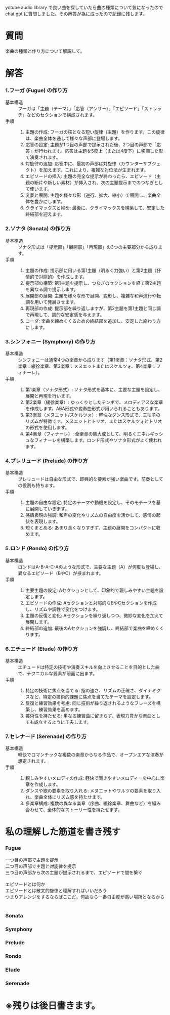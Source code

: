 yotube audio library で良い曲を探していたら曲の種類について気になったのでchat gpt に質問しました。その解答が為に成ったので記録に残します。<br>

<h1>質問</h1>
楽曲の種類と作り方について解説して。<br>

<h1>解答</h1>

<h3>1.フーガ (Fugue) の作り方</h3>

<dt>基本構造</dt>
<dd>フーガは「主題（テーマ）」「応答（アンサー）」「エピソード」「ストレッチ」などのセクションで構成されます。</dd>
<dt>手順</dt>
<dd>
    <ol>
        <li>主題の作成: フーガの核となる短い旋律（主題）を作ります。この旋律は、楽曲全体を通して様々な声部に登場します。</li>
        <li> 応答の設定: 主題が1つ目の声部で提示された後、2つ目の声部で「応答」が行われます。応答は主題を5度上（または4度下）に移調した形で演奏されます。</li>
        <li>対旋律の追加: 応答中に、最初の声部は対旋律（カウンターサブジェクト）を加えます。これにより、複雑な対位法が生まれます。</li>
        <li>エピソードの挿入: 主題の完全な提示が終わったら、エピソード（主題の断片や新しい素材）が挿入され、次の主題提示までのつなぎとして使います。</li>
        <li>変奏と展開: 主題を様々な形（逆行、拡大、縮小）で展開し、楽曲全体を豊かにします。</li>
        <li>クライマックスと締め: 最後に、クライマックスを構築して、安定した終結部を迎えます。</li>
    </ol>
</dd>



<h3>2.ソナタ (Sonata) の作り方</h3>

<dt>基本構造</dt>
<dd>ソナタ形式は「提示部」「展開部」「再現部」の3つの主要部分から成ります。</dd>
<dt>手順</dt>
<dd>
    <ol>
        <li>主題の作成: 提示部に用いる第1主題（明るく力強い）と第2主題（抒情的で対照的）を作成します。</li>
        <li>提示部の構築: 第1主題を提示し、つなぎのセクションを経て第2主題を異なる調で提示します。</li>
        <li>展開部の展開: 主題を様々な形で展開、変形し、複雑な和声進行や転調を用いて発展させます。</li>
        <li>再現部の作成: 提示部を繰り返しますが、第2主題を第1主題と同じ調で再現して、調的な安定感を与えます。</li>
        <li>コーダ: 楽曲を締めくくるための終結部を追加し、安定した終わり方にします。</li>
    </ol>
</dd>



<h3>3.シンフォニー (Symphony) の作り方</h3>
<dt>基本構造</dt>
<dd>シンフォニーは通常4つの楽章から成ります（第1楽章：ソナタ形式、第2楽章：緩徐楽章、第3楽章：メヌエットまたはスケルツォ、第4楽章：フィナーレ）。</dd>
<dt>手順</dt>
<dd>
    <ol>
        <li>第1楽章（ソナタ形式）: ソナタ形式を基本に、主要な主題を設定し、展開と再現を行います。</li>
        <li>第2楽章（緩徐楽章）: ゆっくりとしたテンポで、メロディアスな楽章を作成します。ABA形式や変奏曲形式が用いられることもあります。</li>
        <li>第3楽章（メヌエット/スケルツォ）: 軽快なダンス形式で、三拍子のリズムが特徴です。メヌエットとトリオ、またはスケルツォとトリオの形式を使用します。</li>
        <li>第4楽章（フィナーレ）: 全楽章の集大成として、明るくエネルギッシュなフィナーレを構築します。ロンド形式やソナタ形式がよく使われます。</li>
    </ol>
</dd>



<h3>4.プレリュード (Prelude) の作り方</h3>
<dt>基本構造</dt>
<dd>プレリュードは自由な形式で、即興的な要素が強い楽曲です。前奏としての役割も持ちます。</dd>
<dt>手順</dt>
<dd>
    <ol>
        <li>主題の自由な設定: 特定のテーマや動機を設定し、そのモチーフを基に展開していきます。</li>
        <li>感情表現の強調: 和声の変化やリズムの自由度を活かして、感情の起伏を表現します。</li>
        <li>短くまとめる: あまり長くなりすぎず、主題の展開をコンパクトに収めます。</li>
    </ol>
</dd>



<h3>5.ロンド (Rondo) の作り方</h3>
<dt>基本構造</dt>
<dd>ロンドはA-B-A-C-Aのような形式で、主要な主題（A）が何度も登場し、異なるエピソード（BやC）が挟まれます。</dd>
<dt>手順</dt>
<dd>
    <ol>
        <li>主要主題の設定: Aセクションとして、印象的で親しみやすい主題を設定します。</li>
        <li>エピソードの作成: Aセクションと対照的なBやCセクションを作成し、リズムや調性で変化をつけます。</li>
        <li>主題の反復と変化: Aセクションを繰り返しつつ、微妙な変化を加えて展開します。</li>
        <li>終結部の追加: 最後のAセクションを強調し、終結部で楽曲を締めくくります。</li>
    </ol>
</dd>



<h3>6.エチュード (Etude) の作り方</h3>
<dt>基本構造</dt>
<dd>エチュードは特定の技術や演奏スキルを向上させることを目的とした曲で、テクニカルな要素が前面に出ます。</dd>
<dt>手順</dt>
<dd>
    <ol>
        <li>特定の技術に焦点を当てる: 指の速さ、リズムの正確さ、ダイナミクスなど、特定の技術的課題に焦点を当てたテーマを設定します。</li>
        <li>反復と練習効果を考慮: 同じ技術が繰り返されるようなフレーズを構築し、練習効果を高めます。</li>
        <li>芸術性を持たせる: 単なる練習曲に留まらず、表現力豊かな楽曲としても成立するように工夫します。</li>
    </ol>
</dd>



<h3>7.セレナード (Serenade) の作り方</h3>
<dt>基本構造</dt>
<dd>軽快でロマンチックな複数の楽章からなる作品で、オープンエアな演奏が想定されます。</dd>
<dt>手順</dt>
<dd>
    <ol>
        <li>親しみやすいメロディの作成: 軽快で聞きやすいメロディーを中心に楽章を作成します。</li>
        <li>ダンスや歌の要素を取り入れる: メヌエットやワルツの要素を取り入れ、楽曲全体にリズム感を持たせます。</li>
        <li>多楽章構成: 複数の異なる楽章（序曲、緩徐楽章、舞曲など）を組み合わせて、全体的なストーリー性を持たせます。</li>
    </ol>
</dd>



<h1>私の理解した筋道を書き残す</h1>
<h3>Fugue</h3>
一つ目の声部で主題を提示<br>
二つ目の声部で主題と対旋律を提示<br>
三つ目の声部から次の主題が提示されるまで、エピソードで間を繋ぐ<br>
<br>
エピソードとは何か<br>
エピソードとは散文的旋律と理解すればいいだろう<br>
つまりアレンジをするならばここだ。何故なら一番自由度が高い場所となるから<br>
<br>
<h3>Sonata</h3>
<h3>Symphony</h3>
<h3>Prelude</h3>
<h3>Rondo</h3>
<h3>Etude</h3>
<h3>Serenade</h3>
<h1>※残りは後日書きます。</h1>
